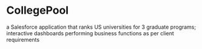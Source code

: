 # CollegePool
a Salesforce application that ranks US universities for 3 graduate programs; interactive dashboards performing business functions as per client requirements

